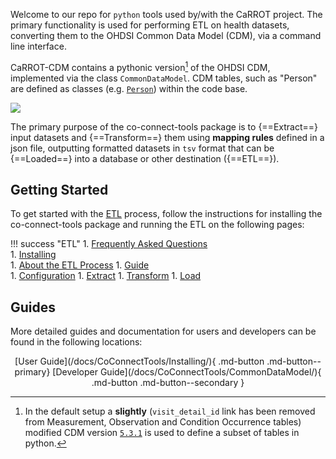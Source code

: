 
Welcome to our repo for `python` tools used by/with the CaRROT project. The primary functionality is used for performing ETL on health datasets, converting them to the OHDSI Common Data Model (CDM), via a command line interface.

CaRROT-CDM contains a pythonic version[^1] of the OHDSI CDM, implemented via the class `CommonDataModel`. CDM tables, such as "Person" are defined as classes (e.g. [`Person`](/docs/CoConnectTools/Person/)) within the code base. 

[^1]: In the default setup a __slightly__ (`visit_detail_id` link has been removed from Measurement, Observation and Condition Occurrence tables) modified CDM version [`5.3.1`](https://github.com/OHDSI/CommonDataModel/releases/tag/v5.3.1) is used to define a subset of tables in python.

![](../../images/data-mapping.png)


The primary purpose of the co-connect-tools package is to {==Extract==} input datasets and {==Transform==} them using __mapping rules__ defined in a json file, outputting formatted datasets in `tsv` format that can be {==Loaded==} into a database or other destination ({==ETL==}).


## Getting Started

To get started with the [ETL](/docs/CaRROT-CDM/ETL/About/) process, follow the instructions for installing the co-connect-tools package and running the ETL on the following pages:

!!! success "ETL"
    1. [Frequently Asked Questions](/docs/CaRROT-CDM/FAQ/)  
    1. [Installing](/docs/CaRROT-CDM/Installing/)  
    1. [About the ETL Process](/docs/CaRROT-CDM/ETL/About/)
    1. [Guide](/docs/CaRROT-CDM/ETL/ETL-Guide)  
	    1. [Configuration](/docs/CaRROT-CDM/ETL/Yaml)
        1. [Extract](/docs/CaRROT-CDM/ETL/Extract/)
        1. [Transform](/docs/CaRROT-CDM/ETL/Transform/)
        1. [Load](/docs/CaRROT-CDM/ETL/Load/)
    
    
## Guides

More detailed guides and documentation for users and developers can be found in the following locations:

<center>
[User Guide](/docs/CoConnectTools/Installing/){ .md-button .md-button--primary}
[Developer Guide](/docs/CoConnectTools/CommonDataModel/){ .md-button .md-button--secondary }
</center>

